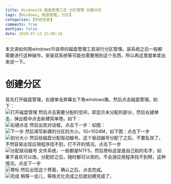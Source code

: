 ```yaml
---
title: Windows10 磁盘管理工具 分区管理 创建分区
tags: [Windows, 磁盘管理, 分区]
categories: [系统安装]
comments: true
mathjax: false
date: 2018-07-13 22:08:18
---
```

本文讲如何用windows10自带的磁盘管理工具进行分区管理。装系统之后一般都需要进行这种操作。安装双系统等可能也需要用到这个东西，所以再这里就单拿出来说一下。  

<!-- more -->

# 创建分区
首先打开磁盘管理，右键单击屏幕左下角windows徽。然后点击磁盘管理。如下：  
![打开磁盘管理](http://images.yunhao.space/pica/windows-disk-manager-partition/1.png)
然后点击需要分配的空间，即显示未分配的部分，然后右键单击，弹出框中点击新建简单卷。如下：  
![右键点击](http://images.yunhao.space/pica/windows-disk-manager-partition/2.png)
然后出现对话框，点击下一步：如图：  
![下一步](http://images.yunhao.space/pica/windows-disk-manager-partition/3.png)
然后填写新建的分区的大小。1G=1024M，如下图：点击下一步  
![划分大小](http://images.yunhao.space/pica/windows-disk-manager-partition/4.png)
然后给磁盘分配驱动器号。这个驱动器号分配了之后，不要乱改了。不然容易出现应用程序找不到，打不开的情况。点击下一步  
![分配驱动器号](http://images.yunhao.space/pica/windows-disk-manager-partition/5.png)
文件系统，一般都是NTFS，然后卷标这是是自己起的名字，如果不喜欢可以改。分配好之后，随时都可以改的。不会游应用程序找不到啊，这种情况。点击下一步  
![卷标](http://images.yunhao.space/pica/windows-disk-manager-partition/6.png)
然后出现这个界面，确认之后，点击完成。  
![完成](http://images.yunhao.space/pica/windows-disk-manager-partition/7.png)
稍等一会儿，等格式化完成之后就创建完成了。  